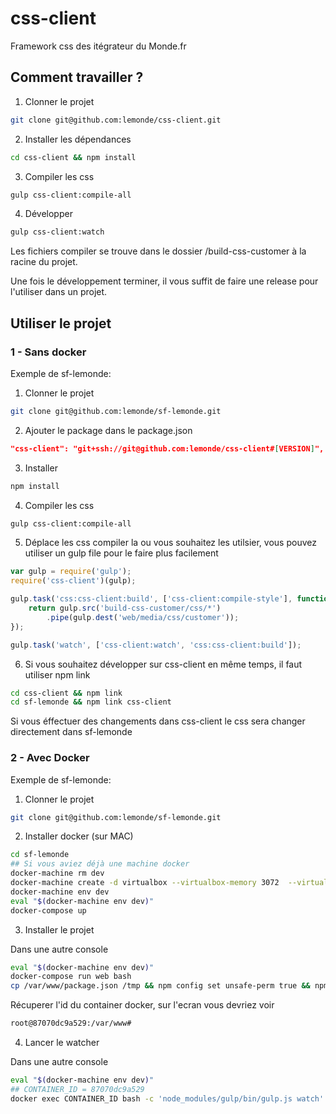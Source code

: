 # css-client

Framework css des itégrateur du Monde.fr

## Comment travailler ?

1) Clonner le projet

```bash
git clone git@github.com:lemonde/css-client.git
```

2) Installer les dépendances

```bash
cd css-client && npm install
````

3) Compiler les css

```bash
gulp css-client:compile-all
```

4) Développer 

```bash
gulp css-client:watch
```

Les fichiers compiler se trouve dans le dossier /build-css-customer à la racine du projet.

Une fois le développement terminer, il vous suffit de faire une release pour l'utiliser dans un projet.


## Utiliser le projet

### 1 - Sans docker

Exemple de sf-lemonde:

1) Clonner le projet

```bash
git clone git@github.com:lemonde/sf-lemonde.git
```

2) Ajouter le package dans le package.json

```json
"css-client": "git+ssh://git@github.com:lemonde/css-client#[VERSION]",
```

3) Installer

```bash
npm install
```

4) Compiler les css

```bash
gulp css-client:compile-all
```

5) Déplace les css compiler la ou vous souhaitez les utilsier, vous pouvez utiliser un gulp file pour le faire plus facilement

```javascript
var gulp = require('gulp');
require('css-client')(gulp);

gulp.task('css:css-client:build', ['css-client:compile-style'], function() {
    return gulp.src('build-css-customer/css/*')
        .pipe(gulp.dest('web/media/css/customer'));
});

gulp.task('watch', ['css-client:watch', 'css:css-client:build']);

```

6) Si vous souhaitez développer sur css-client en même temps, il faut utiliser npm link

```bash
cd css-client && npm link
cd sf-lemonde && npm link css-client
```

Si vous éffectuer des changements dans css-client le css sera changer directement dans sf-lemonde


### 2 - Avec Docker

Exemple de sf-lemonde:

1) Clonner le projet

```bash
git clone git@github.com:lemonde/sf-lemonde.git
```

2) Installer docker (sur MAC)

```bash
cd sf-lemonde
## Si vous aviez déjà une machine docker
docker-machine rm dev
docker-machine create -d virtualbox --virtualbox-memory 3072  --virtualbox-cpu-count 2 dev || docker-machine start dev
docker-machine env dev
eval "$(docker-machine env dev)"
docker-compose up
```

3) Installer le projet

Dans une autre console

```bash
eval "$(docker-machine env dev)"
docker-compose run web bash
cp /var/www/package.json /tmp && npm config set unsafe-perm true && npm install --verbose --no-bin-links --prefix /tmp && rm -rf /var/www/node_modules && cp -r /tmp/node_modules /var/www && cd /var/css-client && rm -rf node_modules && npm link && cd /var/www && npm link css-client
```

Récuperer l'id du container docker, sur l'ecran vous devriez voir

```bash
root@87070dc9a529:/var/www#
```

4) Lancer le watcher

Dans une autre console

```bash
eval "$(docker-machine env dev)"
## CONTAINER_ID = 87070dc9a529
docker exec CONTAINER_ID bash -c 'node_modules/gulp/bin/gulp.js watch'
```
